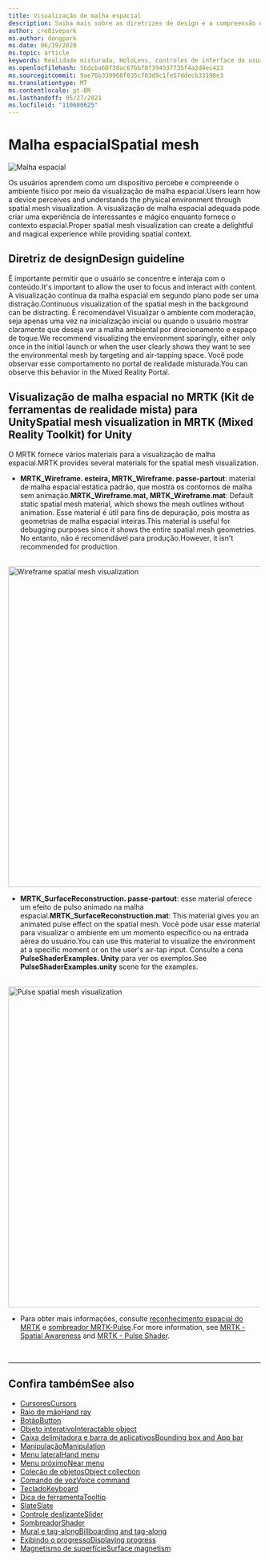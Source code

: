 ```yaml
---
title: Visualização de malha espacial
description: Saiba mais sobre as diretrizes de design e a compreensão do ambiente físico com a visualização de malha espacial no MRTK.
author: cre8ivepark
ms.author: dongpark
ms.date: 06/19/2020
ms.topic: article
keywords: Realidade misturada, HoloLens, controles de interface do usuário, interação, interface do usuário, UX, design de UX, interface do usuário espacial, interação espacial, interface do usuário 3D, UX 3D, headset de realidade misturada, headset de realidade mista do Windows, headset de realidade virtual, HoloLens, MRTK, kit de ferramentas de realidade misturada
ms.openlocfilehash: 5bdcba60f38ac67bbf0f394337735f4a2d4ec423
ms.sourcegitcommit: 9ae76b339968f035c703d9c1fe57ddecb33198e3
ms.translationtype: MT
ms.contentlocale: pt-BR
ms.lasthandoff: 05/27/2021
ms.locfileid: "110600625"
---
```

# <a name="spatial-mesh"></a><span data-ttu-id="909b1-104">Malha espacial</span><span class="sxs-lookup"><span data-stu-id="909b1-104">Spatial mesh</span></span>

![Malha espacial](images/MRTK_PulseShader_SpatialMesh.gif)

<span data-ttu-id="909b1-106">Os usuários aprendem como um dispositivo percebe e compreende o ambiente físico por meio da visualização de malha espacial.</span><span class="sxs-lookup"><span data-stu-id="909b1-106">Users learn how a device perceives and understands the physical environment through spatial mesh visualization.</span></span> <span data-ttu-id="909b1-107">A visualização de malha espacial adequada pode criar uma experiência de interessantes e mágico enquanto fornece o contexto espacial.</span><span class="sxs-lookup"><span data-stu-id="909b1-107">Proper spatial mesh visualization can create a delightful and magical experience while providing spatial context.</span></span>  

## <a name="design-guideline"></a><span data-ttu-id="909b1-108">Diretriz de design</span><span class="sxs-lookup"><span data-stu-id="909b1-108">Design guideline</span></span>

<span data-ttu-id="909b1-109">É importante permitir que o usuário se concentre e interaja com o conteúdo.</span><span class="sxs-lookup"><span data-stu-id="909b1-109">It's important to allow the user to focus and interact with content.</span></span> <span data-ttu-id="909b1-110">A visualização contínua da malha espacial em segundo plano pode ser uma distração.</span><span class="sxs-lookup"><span data-stu-id="909b1-110">Continuous visualization of the spatial mesh in the background can be distracting.</span></span> <span data-ttu-id="909b1-111">É recomendável Visualizar o ambiente com moderação, seja apenas uma vez na inicialização inicial ou quando o usuário mostrar claramente que deseja ver a malha ambiental por direcionamento e espaço de toque.</span><span class="sxs-lookup"><span data-stu-id="909b1-111">We recommend visualizing the environment sparingly, either only once in the initial launch or when the user clearly shows they want to see the environmental mesh by targeting and air-tapping space.</span></span> <span data-ttu-id="909b1-112">Você pode observar esse comportamento no portal de realidade misturada.</span><span class="sxs-lookup"><span data-stu-id="909b1-112">You can observe this behavior in the Mixed Reality Portal.</span></span>
<br>

## <a name="spatial-mesh-visualization-in-mrtk-mixed-reality-toolkit-for-unity"></a><span data-ttu-id="909b1-113">Visualização de malha espacial no MRTK (Kit de ferramentas de realidade mista) para Unity</span><span class="sxs-lookup"><span data-stu-id="909b1-113">Spatial mesh visualization in MRTK (Mixed Reality Toolkit) for Unity</span></span>

<span data-ttu-id="909b1-114">O MRTK fornece vários materiais para a visualização de malha espacial.</span><span class="sxs-lookup"><span data-stu-id="909b1-114">MRTK provides several materials for the spatial mesh visualization.</span></span>

- <span data-ttu-id="909b1-115">**MRTK_Wireframe. esteira, MRTK_Wireframe. passe-partout**: material de malha espacial estática padrão, que mostra os contornos de malha sem animação.</span><span class="sxs-lookup"><span data-stu-id="909b1-115">**MRTK_Wireframe.mat, MRTK_Wireframe.mat**: Default static spatial mesh material, which shows the mesh outlines without animation.</span></span> <span data-ttu-id="909b1-116">Esse material é útil para fins de depuração, pois mostra as geometrias de malha espacial inteiras.</span><span class="sxs-lookup"><span data-stu-id="909b1-116">This material is useful for debugging purposes since it shows the entire spatial mesh geometries.</span></span> <span data-ttu-id="909b1-117">No entanto, não é recomendável para produção.</span><span class="sxs-lookup"><span data-stu-id="909b1-117">However, it isn't recommended for production.</span></span>
<br>
<img src="images/SurfaceReconstruction.jpg" alt="Wireframe spatial mesh visualization" width="640px">

- <span data-ttu-id="909b1-118">**MRTK_SurfaceReconstruction. passe-partout**: esse material oferece um efeito de pulso animado na malha espacial.</span><span class="sxs-lookup"><span data-stu-id="909b1-118">**MRTK_SurfaceReconstruction.mat**: This material gives you an animated pulse effect on the spatial mesh.</span></span> <span data-ttu-id="909b1-119">Você pode usar esse material para visualizar o ambiente em um momento específico ou na entrada aérea do usuário.</span><span class="sxs-lookup"><span data-stu-id="909b1-119">You can use this material to visualize the environment at a specific moment or on the user's air-tap input.</span></span> <span data-ttu-id="909b1-120">Consulte a cena **PulseShaderExamples. Unity** para ver os exemplos.</span><span class="sxs-lookup"><span data-stu-id="909b1-120">See **PulseShaderExamples.unity** scene for the examples.</span></span>
<br>
<img src="images/MRTK_SRMesh_Pulse.jpg" alt="Pulse spatial mesh visualization" width="640px">

* <span data-ttu-id="909b1-121">Para obter mais informações, consulte [reconhecimento espacial do MRTK](/windows/mixed-reality/mrtk-unity/features/spatial-awareness/spatial-awareness-getting-started) e [sombreador MRTK-Pulse](/windows/mixed-reality/mrtk-unity/features/experimental/pulse-shader).</span><span class="sxs-lookup"><span data-stu-id="909b1-121">For more information, see [MRTK - Spatial Awareness](/windows/mixed-reality/mrtk-unity/features/spatial-awareness/spatial-awareness-getting-started) and [MRTK - Pulse Shader](/windows/mixed-reality/mrtk-unity/features/experimental/pulse-shader).</span></span>

<br>

---

## <a name="see-also"></a><span data-ttu-id="909b1-122">Confira também</span><span class="sxs-lookup"><span data-stu-id="909b1-122">See also</span></span>

* [<span data-ttu-id="909b1-123">Cursores</span><span class="sxs-lookup"><span data-stu-id="909b1-123">Cursors</span></span>](cursors.md)
* [<span data-ttu-id="909b1-124">Raio de mão</span><span class="sxs-lookup"><span data-stu-id="909b1-124">Hand ray</span></span>](point-and-commit.md)
* [<span data-ttu-id="909b1-125">Botão</span><span class="sxs-lookup"><span data-stu-id="909b1-125">Button</span></span>](button.md)
* [<span data-ttu-id="909b1-126">Objeto interativo</span><span class="sxs-lookup"><span data-stu-id="909b1-126">Interactable object</span></span>](interactable-object.md)
* [<span data-ttu-id="909b1-127">Caixa delimitadora e barra de aplicativos</span><span class="sxs-lookup"><span data-stu-id="909b1-127">Bounding box and App bar</span></span>](app-bar-and-bounding-box.md)
* [<span data-ttu-id="909b1-128">Manipulação</span><span class="sxs-lookup"><span data-stu-id="909b1-128">Manipulation</span></span>](direct-manipulation.md)
* [<span data-ttu-id="909b1-129">Menu lateral</span><span class="sxs-lookup"><span data-stu-id="909b1-129">Hand menu</span></span>](hand-menu.md)
* [<span data-ttu-id="909b1-130">Menu próximo</span><span class="sxs-lookup"><span data-stu-id="909b1-130">Near menu</span></span>](near-menu.md)
* [<span data-ttu-id="909b1-131">Coleção de objetos</span><span class="sxs-lookup"><span data-stu-id="909b1-131">Object collection</span></span>](object-collection.md)
* [<span data-ttu-id="909b1-132">Comando de voz</span><span class="sxs-lookup"><span data-stu-id="909b1-132">Voice command</span></span>](voice-input.md)
* [<span data-ttu-id="909b1-133">Teclado</span><span class="sxs-lookup"><span data-stu-id="909b1-133">Keyboard</span></span>](keyboard.md)
* [<span data-ttu-id="909b1-134">Dica de ferramenta</span><span class="sxs-lookup"><span data-stu-id="909b1-134">Tooltip</span></span>](tooltip.md)
* [<span data-ttu-id="909b1-135">Slate</span><span class="sxs-lookup"><span data-stu-id="909b1-135">Slate</span></span>](slate.md)
* [<span data-ttu-id="909b1-136">Controle deslizante</span><span class="sxs-lookup"><span data-stu-id="909b1-136">Slider</span></span>](slider.md)
* [<span data-ttu-id="909b1-137">Sombreador</span><span class="sxs-lookup"><span data-stu-id="909b1-137">Shader</span></span>](shader.md)
* [<span data-ttu-id="909b1-138">Mural e tag-along</span><span class="sxs-lookup"><span data-stu-id="909b1-138">Billboarding and tag-along</span></span>](billboarding-and-tag-along.md)
* [<span data-ttu-id="909b1-139">Exibindo o progresso</span><span class="sxs-lookup"><span data-stu-id="909b1-139">Displaying progress</span></span>](progress.md)
* [<span data-ttu-id="909b1-140">Magnetismo de superfície</span><span class="sxs-lookup"><span data-stu-id="909b1-140">Surface magnetism</span></span>](surface-magnetism.md)